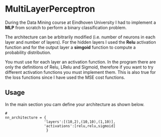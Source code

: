 # MultiLayerPerceptron
During the Data Mining course at Eindhoven University I had to implement a **MLP** from scratch to perform a binary classification problem.


The architecture can be arbitrarily modified (i.e. number of neurons in each layer and number of layers).
For the hidden layers I used the **Relu** activation function and for the output layer a **simgoid** function to compute a probability distribution.

You must use for each layer an activation function. 
In the program there are only the definitions of Relu, LRelu and Sigmoid, therefore if you want to try different activation functions you must implement them.
This is also true for the loss functions since I have used the MSE cost functions.

## Usage

In the main section you cam define your architecture as shown below.
  
<pre><code class="python"># 
nn_architecture = {
                  'layers':[(10,2),(10,10),(1,10)],
                  'activations':[relu,relu,sigmoid]
                   }
</code></pre>



